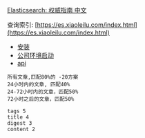 [Elasticsearch: 权威指南 中文](https://elasticsearch.cn/book/elasticsearch_definitive_guide_2.x/index.html)

查询索引: [https://es.xiaoleilu.com/index.html](https://es.xiaoleilu.com/index.html)

* [安装](doc/install)
* [公司环境启动](doc/run)
* [api](doc/api)

```
所有文章,匹配80%的 -20方案
24小时内的文章, 匹配40%
24-72小时内的文章，匹配50%
72小时之后的文章，匹配50%

tags 5
title 4
digest 3
content 2


```